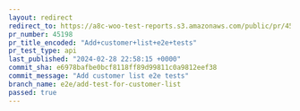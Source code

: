 ```yaml
---
layout: redirect
redirect_to: https://a8c-woo-test-reports.s3.amazonaws.com/public/pr/45198/api/index.html
pr_number: 45198
pr_title_encoded: "Add+customer+list+e2e+tests"
pr_test_type: api
last_published: "2024-02-28 22:58:15 +0000"
commit_sha: e6978bafbe0bcf8118ff89d99811c0a9812eef38
commit_message: "Add customer list e2e tests"
branch_name: e2e/add-test-for-customer-list
passed: true
---
```

